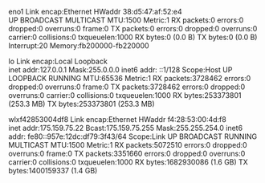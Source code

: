 eno1      Link encap:Ethernet  HWaddr 38:d5:47:af:52:e4  
          UP BROADCAST MULTICAST  MTU:1500  Metric:1
          RX packets:0 errors:0 dropped:0 overruns:0 frame:0
          TX packets:0 errors:0 dropped:0 overruns:0 carrier:0
          collisions:0 txqueuelen:1000 
          RX bytes:0 (0.0 B)  TX bytes:0 (0.0 B)
          Interrupt:20 Memory:fb200000-fb220000 

lo        Link encap:Local Loopback  
          inet addr:127.0.0.1  Mask:255.0.0.0
          inet6 addr: ::1/128 Scope:Host
          UP LOOPBACK RUNNING  MTU:65536  Metric:1
          RX packets:3728462 errors:0 dropped:0 overruns:0 frame:0
          TX packets:3728462 errors:0 dropped:0 overruns:0 carrier:0
          collisions:0 txqueuelen:1000 
          RX bytes:253373801 (253.3 MB)  TX bytes:253373801 (253.3 MB)

wlxf42853004df8 Link encap:Ethernet  HWaddr f4:28:53:00:4d:f8  
          inet addr:175.159.75.22  Bcast:175.159.75.255  Mask:255.255.254.0
          inet6 addr: fe80::957e:12dc:df79:3f43/64 Scope:Link
          UP BROADCAST RUNNING MULTICAST  MTU:1500  Metric:1
          RX packets:5072510 errors:0 dropped:0 overruns:0 frame:0
          TX packets:3351660 errors:0 dropped:0 overruns:0 carrier:0
          collisions:0 txqueuelen:1000 
          RX bytes:1682930086 (1.6 GB)  TX bytes:1400159337 (1.4 GB)

